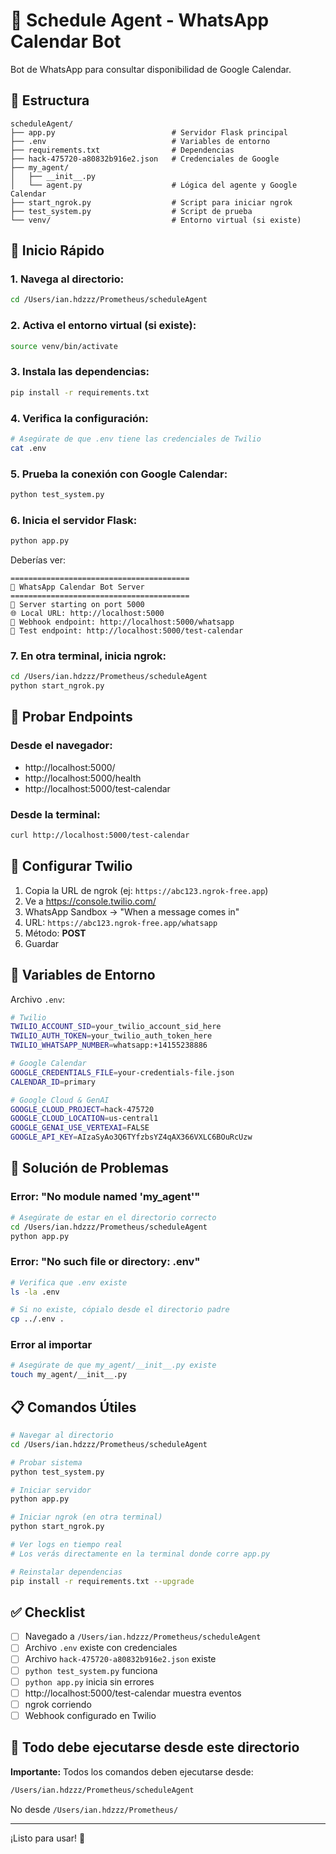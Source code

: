 # 🤖 Schedule Agent - WhatsApp Calendar Bot

Bot de WhatsApp para consultar disponibilidad de Google Calendar.

## 📁 Estructura

```
scheduleAgent/
├── app.py                          # Servidor Flask principal
├── .env                            # Variables de entorno
├── requirements.txt                # Dependencias
├── hack-475720-a80832b916e2.json   # Credenciales de Google
├── my_agent/
│   ├── __init__.py
│   └── agent.py                    # Lógica del agente y Google Calendar
├── start_ngrok.py                  # Script para iniciar ngrok
├── test_system.py                  # Script de prueba
└── venv/                           # Entorno virtual (si existe)
```

## 🚀 Inicio Rápido

### 1. Navega al directorio:
```bash
cd /Users/ian.hdzzz/Prometheus/scheduleAgent
```

### 2. Activa el entorno virtual (si existe):
```bash
source venv/bin/activate
```

### 3. Instala las dependencias:
```bash
pip install -r requirements.txt
```

### 4. Verifica la configuración:
```bash
# Asegúrate de que .env tiene las credenciales de Twilio
cat .env
```

### 5. Prueba la conexión con Google Calendar:
```bash
python test_system.py
```

### 6. Inicia el servidor Flask:
```bash
python app.py
```

Deberías ver:
```
========================================
🚀 WhatsApp Calendar Bot Server
========================================
📍 Server starting on port 5000
🌐 Local URL: http://localhost:5000
📱 Webhook endpoint: http://localhost:5000/whatsapp
🧪 Test endpoint: http://localhost:5000/test-calendar
```

### 7. En otra terminal, inicia ngrok:
```bash
cd /Users/ian.hdzzz/Prometheus/scheduleAgent
python start_ngrok.py
```

## 🧪 Probar Endpoints

### Desde el navegador:
- http://localhost:5000/
- http://localhost:5000/health
- http://localhost:5000/test-calendar

### Desde la terminal:
```bash
curl http://localhost:5000/test-calendar
```

## 📱 Configurar Twilio

1. Copia la URL de ngrok (ej: `https://abc123.ngrok-free.app`)
2. Ve a https://console.twilio.com/
3. WhatsApp Sandbox → "When a message comes in"
4. URL: `https://abc123.ngrok-free.app/whatsapp`
5. Método: **POST**
6. Guardar

## 🔧 Variables de Entorno

Archivo `.env`:
```bash
# Twilio
TWILIO_ACCOUNT_SID=your_twilio_account_sid_here
TWILIO_AUTH_TOKEN=your_twilio_auth_token_here
TWILIO_WHATSAPP_NUMBER=whatsapp:+14155238886

# Google Calendar
GOOGLE_CREDENTIALS_FILE=your-credentials-file.json
CALENDAR_ID=primary

# Google Cloud & GenAI
GOOGLE_CLOUD_PROJECT=hack-475720
GOOGLE_CLOUD_LOCATION=us-central1
GOOGLE_GENAI_USE_VERTEXAI=FALSE
GOOGLE_API_KEY=AIzaSyAo3Q6TYfzbsYZ4qAX366VXLC6BOuRcUzw
```

## 🐛 Solución de Problemas

### Error: "No module named 'my_agent'"
```bash
# Asegúrate de estar en el directorio correcto
cd /Users/ian.hdzzz/Prometheus/scheduleAgent
python app.py
```

### Error: "No such file or directory: .env"
```bash
# Verifica que .env existe
ls -la .env

# Si no existe, cópialo desde el directorio padre
cp ../.env .
```

### Error al importar
```bash
# Asegúrate de que my_agent/__init__.py existe
touch my_agent/__init__.py
```

## 📋 Comandos Útiles

```bash
# Navegar al directorio
cd /Users/ian.hdzzz/Prometheus/scheduleAgent

# Probar sistema
python test_system.py

# Iniciar servidor
python app.py

# Iniciar ngrok (en otra terminal)
python start_ngrok.py

# Ver logs en tiempo real
# Los verás directamente en la terminal donde corre app.py

# Reinstalar dependencias
pip install -r requirements.txt --upgrade
```

## ✅ Checklist

- [ ] Navegado a `/Users/ian.hdzzz/Prometheus/scheduleAgent`
- [ ] Archivo `.env` existe con credenciales
- [ ] Archivo `hack-475720-a80832b916e2.json` existe
- [ ] `python test_system.py` funciona
- [ ] `python app.py` inicia sin errores
- [ ] http://localhost:5000/test-calendar muestra eventos
- [ ] ngrok corriendo
- [ ] Webhook configurado en Twilio

## 🎯 Todo debe ejecutarse desde este directorio

**Importante:** Todos los comandos deben ejecutarse desde:
```bash
/Users/ian.hdzzz/Prometheus/scheduleAgent
```

No desde `/Users/ian.hdzzz/Prometheus/`

---

¡Listo para usar! 🚀
